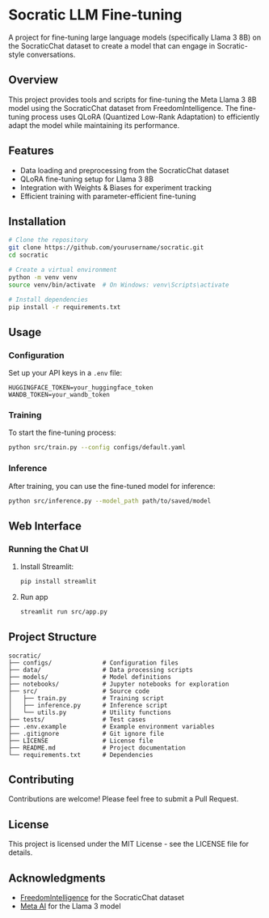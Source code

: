 # Socratic LLM Fine-tuning

A project for fine-tuning large language models (specifically Llama 3 8B) on the SocraticChat dataset to create a model that can engage in Socratic-style conversations.

## Overview

This project provides tools and scripts for fine-tuning the Meta Llama 3 8B model using the SocraticChat dataset from FreedomIntelligence. The fine-tuning process uses QLoRA (Quantized Low-Rank Adaptation) to efficiently adapt the model while maintaining its performance.

## Features

- Data loading and preprocessing from the SocraticChat dataset
- QLoRA fine-tuning setup for Llama 3 8B
- Integration with Weights & Biases for experiment tracking
- Efficient training with parameter-efficient fine-tuning

## Installation

```bash
# Clone the repository
git clone https://github.com/yourusername/socratic.git
cd socratic

# Create a virtual environment
python -m venv venv
source venv/bin/activate  # On Windows: venv\Scripts\activate

# Install dependencies
pip install -r requirements.txt
```

## Usage

### Configuration

Set up your API keys in a `.env` file:

```
HUGGINGFACE_TOKEN=your_huggingface_token
WANDB_TOKEN=your_wandb_token
```

### Training

To start the fine-tuning process:

```bash
python src/train.py --config configs/default.yaml
```

### Inference

After training, you can use the fine-tuned model for inference:

```bash
python src/inference.py --model_path path/to/saved/model
```
## Web Interface

### Running the Chat UI

1. Install Streamlit:
   ```bash
   pip install streamlit
2. Run app
   ```bash
   streamlit run src/app.py
   
## Project Structure

```
socratic/
├── configs/              # Configuration files
├── data/                 # Data processing scripts
├── models/               # Model definitions
├── notebooks/            # Jupyter notebooks for exploration
├── src/                  # Source code
│   ├── train.py          # Training script
│   ├── inference.py      # Inference script
│   └── utils.py          # Utility functions
├── tests/                # Test cases
├── .env.example          # Example environment variables
├── .gitignore            # Git ignore file
├── LICENSE               # License file
├── README.md             # Project documentation
└── requirements.txt      # Dependencies
```

## Contributing

Contributions are welcome! Please feel free to submit a Pull Request.

## License

This project is licensed under the MIT License - see the LICENSE file for details.

## Acknowledgments

- [FreedomIntelligence](https://github.com/FreedomIntelligence) for the SocraticChat dataset
- [Meta AI](https://ai.meta.com/) for the Llama 3 model
